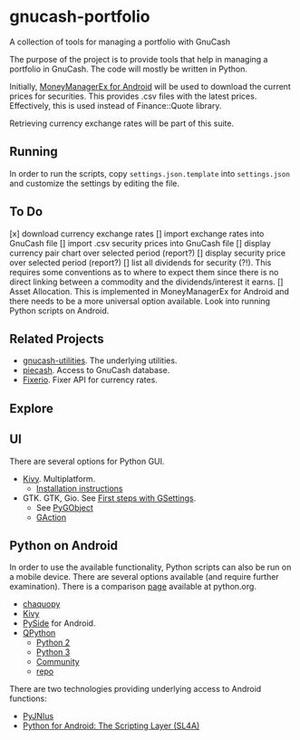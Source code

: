 # gnucash-portfolio
A collection of tools for managing a portfolio with GnuCash

The purpose of the project is to provide tools that help in managing a portfolio in GnuCash.
The code will mostly be written in Python.

Initially, [MoneyManagerEx for Android](http://android.moneymanagerex.org/) will be used to download the current prices for securities. This provides .csv files with the latest prices. Effectively, this is used instead of Finance::Quote library.

Retrieving currency exchange rates will be part of this suite.

## Running

In order to run the scripts, copy `settings.json.template` into `settings.json` and customize the settings by editing the file.

## To Do

[x] download currency exchange rates
[] import exchange rates into GnuCash file
[] import .csv security prices into GnuCash file
[] display currency pair chart over selected period (report?)
[] display security price over selected period (report?)
[] list all dividends for security (?!). This requires some conventions as to where to expect them since there is no direct linking between a commodity and the dividends/interest it earns.
[] Asset Allocation. This is implemented in MoneyManagerEx for Android and there needs to be a more universal option available. Look into running Python scripts on Android.

## Related Projects

- [gnucash-utilities](https://github.com/sdementen/gnucash-utilities). The underlying utilities.
- [piecash](https://github.com/sdementen/piecash). Access to GnuCash database.
- [Fixerio](http://fixerio.readthedocs.io/en/latest/). Fixer API for currency rates.

## Explore

## UI

There are several options for Python GUI.

- [Kivy](https://kivy.org). Multiplatform.
    - [Installation instructions](https://kivy.org/docs/installation/installation-windows.html)
- GTK. GTK, Gio. See [First steps with GSettings](https://blog.gtk.org/2017/05/01/first-steps-with-gsettings/).
    - See [PyGObject](http://pygobject.readthedocs.io/en/latest/getting_started.html)
    - [GAction](https://wiki.gnome.org/HowDoI/GAction)


## Python on Android

In order to use the available functionality, Python scripts can also be run on a mobile device. 
There are several options available (and require further examination). There is a comparison [page](https://wiki.python.org/moin/Android) available at python.org.

- [chaquopy](https://chaquo.com/chaquopy/)
- [Kivy](https://kivy.org/docs/guide/android.html)
- [PySide](http://wiki.qt.io/PySide_for_Android_guide) for Android. 
- [QPython](http://www.qpython.com/)
    - [Python 2](https://play.google.com/store/apps/details?id=org.qpython.qpy)
    - [Python 3](https://play.google.com/store/apps/details?id=org.qpython.qpy3)
    - [Community](http://qpython.org/)
    - [repo](https://github.com/qpython-android/qpython)

There are two technologies providing underlying access to Android functions:

- [PyJNIus](http://pyjnius.readthedocs.io/en/latest/)
- [Python for Android: The Scripting Layer (SL4A)](http://pythoncentral.io/python-for-android-the-scripting-layer-sl4a/)

